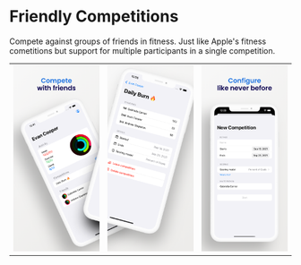 # Friendly Competitions

Compete against groups of friends in fitness. Just like Apple's fitness cometitions but support for multiple participants in a single competition.

<style>
td, th {
   border: none!important;
}
</style>

<table>
  <tr>
    <td valign="top"><img src="screenshots/MockUp/11 Pro Max/1.png"></td>
    <td valign="top"><img src="screenshots/MockUp/11 Pro Max/2.png"></td>
    <td valign="top"><img src="screenshots/MockUp/11 Pro Max/3.png"></td>
  </tr>
 </table>